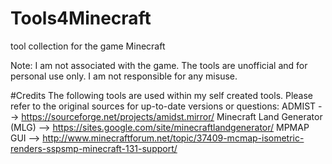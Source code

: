 # Tools4Minecraft
tool collection for the game Minecraft

Note: I am not associated with the game. The tools are unofficial and for personal use only. I am not responsible for any misuse.

#Credits
The following tools are used within my self created tools. Please refer to the original sources for up-to-date versions or questions:
ADMIST --> https://sourceforge.net/projects/amidst.mirror/
Minecraft Land Generator (MLG) --> https://sites.google.com/site/minecraftlandgenerator/
MPMAP GUI --> http://www.minecraftforum.net/topic/37409-mcmap-isometric-renders-sspsmp-minecraft-131-support/
